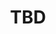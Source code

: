﻿---
  name: 20d2t3s5
  title: TBD
  content:
  category: Cloud
  format: Workshop
  speakers: TBD
  room: Showroom
  time_start: '15:00'
  time_end: '16:45'
---

